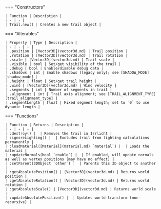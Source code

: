 === "Constructors"

    | Function | Description |
    | - | - |
    | Trail.new() | Creates a new trail object |

=== "Alterables"

    | Property | Type | Description |
    | - | - | - |
    | .position | [Vector3D](vector3d.md) | Trail position |
    | .rotation | [Vector3D](vector3d.md) | Trail rotation |
    | .scale | [Vector3D](vector3d.md) | Trail scale |
    | .visible | bool | Set/get visibility of the trail |
    | .debug | bool | Enable/disable debug data |
    | .shadows | int | Enable shadows (legacy only); see [SHADOW_MODE][shadow_mode] |
    | .height | float | Set/get trail height |
    | .wind | [Vector3D](vector3d.md) | Wind velocity |
    | .segments | int | Number of segments in trail |
    | .alignment | int | Trail axis alignment; see [TRAIL_ALIGNMENT_TYPE][trail_alignment_type] |
    | .segmentLength | float | Fixed segment length; set to `0` to use dynamic length |

=== "Functions"

    | Function | Returns | Description |
    | - | - | - |
    | :destroy() |  | Removes the trail in Irrlicht |
    | :ignoreLighting() |  | Excludes trail from lighting calculations permanently |
    | :loadMaterial([Material](material.md) `material`) |  | Loads the material |
    | :updateNormals(bool `enable`) |  | If enabled, will update normals as well as vertex positions (may have no effect) |
    | :setParent(3DObject `other`) |  | Parents this 3D object to another |
    | :getAbsolutePosition() | [Vector3D](vector3d.md) | Returns world position |
    | :getAbsoluteRotation() | [Vector3D](vector3d.md) | Returns world rotation |
    | :getAbsoluteScale() | [Vector3D](vector3d.md) | Returns world scale |
    | :updateAbsolutePosition() |  | Updates world transform (non-recursive) |

[shadow_mode]: https://darttheg.github.io/LimeAPI/api/structs.html#shadow_mode
[trail_alignment_type]: https://darttheg.github.io/LimeAPI/api/structs.html#trail_alignment_type